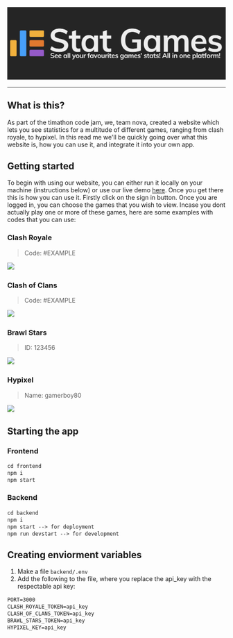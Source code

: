 <img src="branding/statgames long with slogan.jpeg">

---

## What is this?
As part of the timathon code jam, we, team nova, created a website which lets you see statistics for a multitude of different games, ranging from clash royale, to hypixel. In this read me we'll be quickly going over what this website is, how you can use it, and integrate it into your own app. 

## Getting started
To begin with using our website, you can either run it locally on your machine (instructions below) or use our live demo [here](https://statgames.net/). Once you get there this is how you can use it. Firstly click on the sign in button. Once you are logged in, you can choose the games that you wish to view. Incase you dont actually play one or more of these games, here are some examples with codes that you can use:

### Clash Royale
> Code: #EXAMPLE
<img src="/imgs/clash_royale.jpg">

### Clash of Clans
> Code: #EXAMPLE
<img src="/imgs/clash_of_clans.jpg">

### Brawl Stars
> ID: 123456
<img src="/imgs/brawl_stars.jpg">

### Hypixel
> Name: gamerboy80
<img src="/imgs/hypixel.jpg">


## Starting the app
### Frontend
```
cd frontend
npm i
npm start
```
### Backend
```
cd backend
npm i
npm start --> for deployment
npm run devstart --> for development
```

## Creating enviorment variables
1. Make a file `backend/.env`
2. Add the following to the file, where you replace the api_key with the respectable api key:

```env
PORT=3000
CLASH_ROYALE_TOKEN=api_key
CLASH_OF_CLANS_TOKEN=api_key
BRAWL_STARS_TOKEN=api_key
HYPIXEL_KEY=api_key
```
